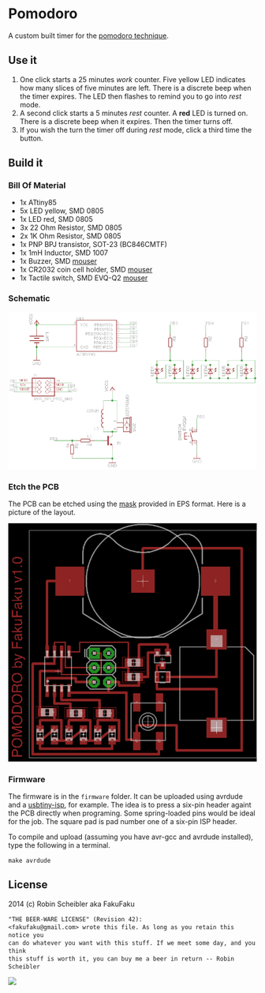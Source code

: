 Pomodoro
========

A custom built timer for the [pomodoro technique](http://pomodorotechnique.com/).

Use it
------

1. One click starts a 25 minutes _work_ counter. Five yellow LED indicates how
  many slices of five minutes are left. There is a discrete beep when the timer
  expires. The LED then flashes to remind you to go into _rest_ mode.
2. A second click starts a 5 minutes _rest_ counter. A **red** LED is turned on.
  There is a discrete beep when it expires. Then the timer turns off.
3. If you wish the turn the timer off during _rest_ mode, click a third time the button.

Build it
--------

### Bill Of Material

* 1x ATtiny85
* 5x LED yellow, SMD 0805
* 1x LED red, SMD 0805
* 3x 22 Ohm Resistor, SMD 0805
* 2x 1K Ohm Resistor, SMD 0805
* 1x PNP BPJ transistor, SOT-23 (BC846CMTF)
* 1x 1mH Inductor, SMD 1007
* 1x Buzzer, SMD [mouser](http://www.mouser.com/ProductDetail/Kobitone/254-PB501-ROX/?qs=%2fha2pyFaduio21Wb3%2fEgDw7Itv2u2RCUk%252bCSGDldQmgXvX6wRiKaqw%3d%3d)
* 1x CR2032 coin cell holder, SMD [mouser](http://www.mouser.com/ProductDetail/Linx-Technologies/BAT-HLD-001/?qs=sGAEpiMZZMupuRtfu7GC%252bdEIlVvqTbq%252bJLMEoC1V420%3d)
* 1x Tactile switch, SMD EVQ-Q2 [mouser](http://www.mouser.com/ProductDetail/Panasonic/EVQ-Q2K03W/?qs=sGAEpiMZZMsgGjVA3toVBA4puZS2llK5hCEf4xZ%2f9rI%3d)

### Schematic

![](./Pomodoro_sch.png)

### Etch the PCB

The PCB can be etched using the [mask](Pomodoro_mask.eps) provided in EPS format.
Here is a picture of the layout.

![](./Pomodoro_brd.png)

### Firmware

The firmware is in the `firmware` folder. It can be uploaded using avrdude and
a [usbtiny-isp](https://www.sparkfun.com/products/9825), for example. The idea is
to press a six-pin header againt the PCB directly when programing. Some spring-loaded
pins would be ideal for the job. The square pad is pad number one of a six-pin ISP
header.

To compile and upload (assuming you have avr-gcc and avrdude installed), type the
following in a terminal.

    make avrdude


License
-------

2014 (c) Robin Scheibler aka FakuFaku

    "THE BEER-WARE LICENSE" (Revision 42):
    <fakufaku@gmail.com> wrote this file. As long as you retain this notice you
    can do whatever you want with this stuff. If we meet some day, and you think
    this stuff is worth it, you can buy me a beer in return -- Robin Scheibler

![](https://upload.wikimedia.org/wikipedia/commons/d/d5/BeerWare_Logo.svg)
